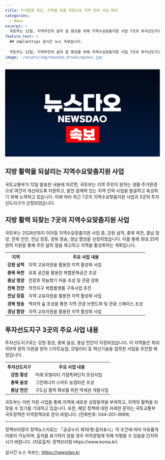 ```yaml
---
title: 주거환경 개선, 지역별 맞춤 지원으로 지역 전략 사업 확대
categories:
  - News
excerpt: >
  국토부는 12일, 지역주민의 삶의 질 향상을 위해 지역수요맞춤지원 사업 7곳과 투자선도지구 3곳을 선정했다. 국토부는 이를 통해 지역의 특성을 고려한 맞춤형 지원을 제공하고, 지역의 고유자원을 창의적으로 활용하는 사업을 선정하여 최대 25억 원의 지원을 약속했다. 특히, 투자선도지구는 스마트농업 등 혁신기술을 접목한 사업을 위주로 지원할 예정이며, 이에 대한 자세한 정보는 국토부로 문의할 수 있다.
feature_text: >
  ## implanttips 실시간 뉴스 속보입니다.

  국토부는 12일, 지역주민의 삶의 질 향상을 위해 지역수요맞춤지원 사업 7곳과 투자선도지구 3곳을 선정했다. 국토부는 이를 통해 지역의 특성을 고려한 맞춤형 지원을 제공하고, 지역의 고유자원을 창의적으로 활용하는 사업을 선정하여 최대 25억 원의 지원을 약속했다. 특히, 투자선도지구는 스마트농업 등 혁신기술을 접목한 사업을 위주로 지원할 예정이며, 이에 대한 자세한 정보는 국토부로 문의할 수 있다.
image: '/assets/img/newsdao_breakingnews.jpg'
---
```


<p><img src="/assets/img/newsdao_breakingnews.jpg" alt="implanttips 속보" /></p>

<h2>지방 활력을 되살리는 지역수요맞춤지원 사업</h2>

<p data-ke-size="size16">국토교통부가 12일 발표한 내용에 따르면, 국토부는 지역 주민이 원하는 생활·주거환경으로 여건이 개선되도록 지원하고, 발전 잠재력 있는 지역 전략 사업을 발굴하고 육성하기 위해 노력하고 있습니다. 이에 따라 최근 7곳의 지역수요맞춤지원 사업과 3곳의 투자선도지구가 선정되었습니다. </p>

<h2>지방 활력 되찾는 7곳의 지역수요맞춤지원 사업</h2>

<p data-ke-size="size16">국토부는 2024년까지 이어질 지역수요맞춤지원 사업 중, 강원 삼척, 충북 옥천, 충남 청양, 전북 진안, 전남 장흥, 경북 청송, 경남 함양을 선정하였습니다. 이를 통해 최대 25억 원의 지원을 통해 주민 삶의 질을 제고하고 지역을 활성화하는 계획입니다.</p>

<table>
  <tr>
    <th>지역</th>
    <th>주요 사업 내용</th>
  </tr>
  <tr>
    <td style="text-align: center; height: 17px;"><b>강원 삼척</b></td>
    <td>지역 고유자원을 활용한 지역 활성화 사업</td>
  </tr>
  <tr>
    <td style="text-align: center; height: 17px;"><b>충북 옥천</b></td>
    <td>유휴 공간을 활용한 복합문화공간 조성</td>
  </tr>
  <tr>
    <td style="text-align: center; height: 17px;"><b>충남 청양</b></td>
    <td>천장호 하늘향기 마을 조성 및 관광 강화</td>
  </tr>
  <tr>
    <td style="text-align: center; height: 17px;"><b>전북 진안</b></td>
    <td>학천지구 복합플랫폼 구축사업 추진</td>
  </tr>
  <tr>
    <td style="text-align: center; height: 17px;"><b>전남 장흥</b></td>
    <td>지역 고유자원을 활용한 지역 활성화 사업</td>
  </tr>
  <tr>
    <td style="text-align: center; height: 17px;"><b>경북 청송</b></td>
    <td>백자의 숲 조성을 통한 지역 관광 브랜드화 및 관광 스페이스 조성</td>
  </tr>
  <tr>
    <td style="text-align: center; height: 17px;"><b>경남 함양</b></td>
    <td>지역 고유자원을 활용한 지역 활성화 사업</td>
  </tr>
</table>

<h2>투자선도지구 3곳의 주요 사업 내용</h2>

<p data-ke-size="size16">투자선도지구로는 강원 횡성, 충북 음성, 충남 천안이 지정되었습니다. 이 지역들은 최대 100억 원의 지원을 받아 스마트농업, 모빌리티 등 혁신기술을 접목한 사업을 추진할 예정입니다.</p>

<table>
  <tr>
    <th>투자선도지구</th>
    <th>주요 사업 내용</th>
  </tr>
  <tr>
    <td style="text-align: center; height: 17px;"><b>강원 횡성</b></td>
    <td>미래 모빌리티 거점특화단지 조성사업</td>
  </tr>
  <tr>
    <td style="text-align: center; height: 17px;"><b>충북 음성</b></td>
    <td>그린에너지 스마트 농업타운 조성</td>
  </tr>
  <tr>
    <td style="text-align: center; height: 17px;"><b>충남 천안</b></td>
    <td>구도심 활력 확보를 위한 역세권 개발사업</td>
  </tr>
</table>

<p data-ke-size="size16">국토부는 이번 지원 사업을 통해 지역에 새로운 성장동력을 부여하고, 지역의 활력을 되찾을 수 있기를 기대하고 있습니다. 또한, 해당 정책에 대한 자세한 문의는 국토교통부 국토정책관 지역정책과로 문의 바랍니다. (전화번호: 044-201-3669)</p>

<hr>

<p data-ke-size="size16">정책브리핑의 정책뉴스자료는 「공공누리 제1유형:출처표시」의 조건에 따라 자유롭게 이용이 가능하며, 출처를 표기하지 않을 경우 저작권법에 의해 처벌될 수 있음을 인지하시기 바랍니다. (자료출처: 정책브리핑 https://www.korea.kr)</p>
실시간 뉴스 속보는, <a href="https://newsdao.kr" rel="dofollow">https://newsdao.kr</a>


